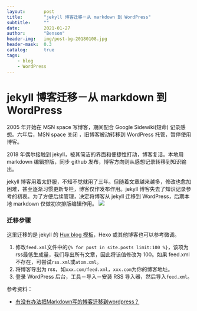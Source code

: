 ```yaml
---
layout:       post
title:        "jekyll 博客迁移－从 markdown 到 WordPress"
subtitle:     ""
date:         2021-01-27
author:       "Benson"
header-img:   img/post-bg-20180108.jpg
header-mask:  0.3
catalog:      true
tags: 
    - blog
    - WordPress
---
```

# jekyll 博客迁移－从 markdown 到 WordPress

2005 年开始在 MSN space 写博客，期间配合 Google Sidewiki(短命) 记录感想。六年后，MSN space 关闭 ，旧博客被动转移到 WordPress 托管，暂停使用博客。

2018 年偶尔接触到 jekyll，被其简洁的界面和便捷性打动，博客复活。本地用 markdown 编辑排版，同步 github 发布，博客方向则从感想记录转移到知识输出。

jekyll 博客用着太舒服，不知不觉就用了三年。但随着文章越来越多，修改也愈加困难，甚至逐渐习惯更新专栏，博客仅作发布作用。jekyll 博客失去了知识记录参考的初衷。为了方便后续管理，决定将博客从 jekyll 迁移到 WordPress，后期本地 markdown 仅做初次排版编辑作用。
![](http://tc.seoipo.com/20210127192533.png)

### 迁移步骤
这里迁移的是 jekyll 的 [Hux blog 模板](https://github.com/Huxpro/huxpro.github.io)，Hexo 或其他博客也可以参考微调。
1. 修改`feed.xml`文件中的`{% for post in site.posts limit:100 %}`，该项为 rss最低生成量，我们导出所有文章，因此将该值修改为 100。如果 feed.xml 不存在，可尝试`rss.xml`或`atom.xml`。
2. 将博客导出为 rss，如`xxx.com/feed.xml`，`xxx.com`为你的博客地址。
3. 登录 WordPress 后台，工具－导入－安装 RSS 导入器，然后导入`feed.xml`。

参考资料：
* [有没有办法把Markdown写的博客迁移到wordpress？](https://www.v2ex.com/t/73385)
